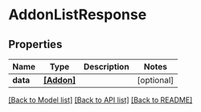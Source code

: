# AddonListResponse


## Properties
Name | Type | Description | Notes
------------ | ------------- | ------------- | -------------
**data** | [**[Addon]**](Addon.md) |  | [optional] 

[[Back to Model list]](../README.md#documentation-for-models) [[Back to API list]](../README.md#documentation-for-api-endpoints) [[Back to README]](../README.md)


